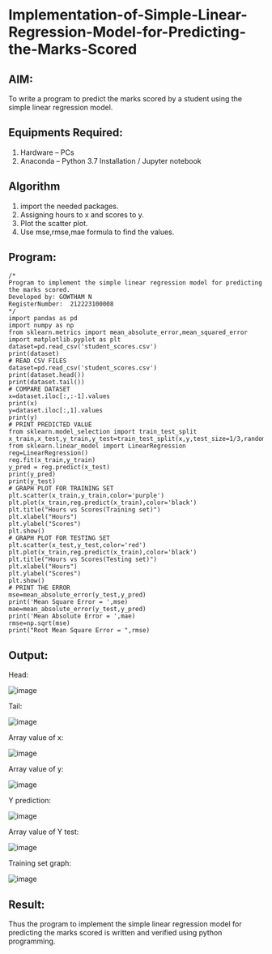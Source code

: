 # Implementation-of-Simple-Linear-Regression-Model-for-Predicting-the-Marks-Scored

## AIM:
To write a program to predict the marks scored by a student using the simple linear regression model.

## Equipments Required:
1. Hardware – PCs
2. Anaconda – Python 3.7 Installation / Jupyter notebook

## Algorithm
1. import the needed packages.
2. Assigning hours to x and scores to y.
3. Plot the scatter plot.
4. Use mse,rmse,mae formula to find the values.

## Program:
```
/*
Program to implement the simple linear regression model for predicting the marks scored.
Developed by: GOWTHAM N
RegisterNumber:  212223100008
*/
import pandas as pd
import numpy as np
from sklearn.metrics import mean_absolute_error,mean_squared_error
import matplotlib.pyplot as plt
dataset=pd.read_csv('student_scores.csv')
print(dataset)
# READ CSV FILES
dataset=pd.read_csv('student_scores.csv')
print(dataset.head())
print(dataset.tail())
# COMPARE DATASET
x=dataset.iloc[:,:-1].values
print(x)
y=dataset.iloc[:,1].values
print(y)
# PRINT PREDICTED VALUE
from sklearn.model_selection import train_test_split
x_train,x_test,y_train,y_test=train_test_split(x,y,test_size=1/3,random_state=0)
from sklearn.linear_model import LinearRegression
reg=LinearRegression()
reg.fit(x_train,y_train)
y_pred = reg.predict(x_test)
print(y_pred)
print(y_test)
# GRAPH PLOT FOR TRAINING SET
plt.scatter(x_train,y_train,color='purple')
plt.plot(x_train,reg.predict(x_train),color='black')
plt.title("Hours vs Scores(Training set)")
plt.xlabel("Hours")
plt.ylabel("Scores")
plt.show()
# GRAPH PLOT FOR TESTING SET
plt.scatter(x_test,y_test,color='red')
plt.plot(x_train,reg.predict(x_train),color='black')
plt.title("Hours vs Scores(Testing set)")
plt.xlabel("Hours")
plt.ylabel("Scores")
plt.show()
# PRINT THE ERROR
mse=mean_absolute_error(y_test,y_pred)
print('Mean Square Error = ',mse)
mae=mean_absolute_error(y_test,y_pred)
print('Mean Absolute Error = ',mae)
rmse=np.sqrt(mse)
print("Root Mean Square Error = ",rmse)
```
## Output:

Head:

![image](https://github.com/user-attachments/assets/c4e4750a-a839-471a-98bd-a4cc750df610)



Tail:

![image](https://github.com/user-attachments/assets/9872f274-5ba4-4097-91b6-a1076f9e74a8)



Array value of x:

![image](https://github.com/user-attachments/assets/612d7362-2258-4428-a507-af731af3cf1b)


Array value of y:

![image](https://github.com/user-attachments/assets/12476699-2251-47be-8b54-5b4fff295406)



Y prediction:

![image](https://github.com/user-attachments/assets/27a7b808-84e7-41f5-801c-0f6573e678e3)




Array value of Y test:

![image](https://github.com/user-attachments/assets/a52317cb-6690-44b3-8f57-c0a78aef3739)


Training set graph:



![image](https://github.com/user-attachments/assets/42263484-06b0-4ab2-a22d-e1d1e242f69c)






## Result:
Thus the program to implement the simple linear regression model for predicting the marks scored is written and verified using python programming.
